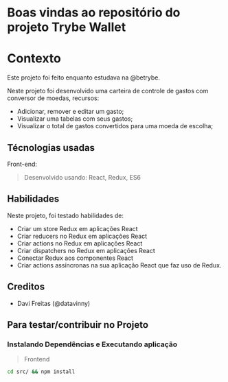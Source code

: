 # Boas vindas ao repositório do projeto Trybe Wallet

# Contexto
Este projeto foi feito enquanto estudava na @betrybe.

Neste projeto foi desenvolvido uma carteira de controle de gastos com conversor de moedas, recursos:

- Adicionar, remover e editar um gasto;
- Visualizar uma tabelas com seus gastos;
- Visualizar o total de gastos convertidos para uma moeda de escolha;

## Técnologias usadas

Front-end:
> Desenvolvido usando: React, Redux, ES6

## Habilidades

Neste projeto, foi testado habilidades de:

- Criar um store Redux em aplicações React
- Criar reducers no Redux em aplicações React
- Criar actions no Redux em aplicações React
- Criar dispatchers no Redux em aplicações React
- Conectar Redux aos componentes React
- Criar actions assíncronas na sua aplicação React que faz uso de Redux.

## Creditos
- Davi Freitas (@datavinny)

## Para testar/contribuir no Projeto

### Instalando Dependências e Executando aplicação

> Frontend
```bash
cd src/ && npm install
``` 
